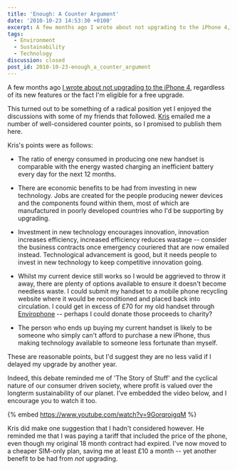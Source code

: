 ```yaml
---
title: 'Enough: A Counter Argument'
date: '2010-10-23 14:53:30 +0100'
excerpt: A few months ago I wrote about not upgrading to the iPhone 4, regardless of the fact I'm eligible for a free upgrade. This turned out to be something of a radical position but I enjoyed the debate that followed.
tags:
  - Environment
  - Sustainability
  - Technology
discussion: closed
post_id: 2010-10-23-enough_a_counter_argument
---
```

A few months ago [I wrote about not upgrading to the iPhone 4][1], regardless of its new features or the fact I'm eligible for a free upgrade.

This turned out to be something of a radical position yet I enjoyed the discussions with some of my friends that followed. [Kris][2] emailed me a number of well-considered counter points, so I promised to publish them here.

Kris's points were as follows:

* The ratio of energy consumed in producing one new handset is comparable with the energy wasted charging an inefficient battery every day for the next 12 months.

* There are economic benefits to be had from investing in new technology. Jobs are created for the people producing newer devices and the components found within them, most of which are manufactured in poorly developed countries who I'd be supporting by upgrading.

* Investment in new technology encourages innovation, innovation increases efficiency, increased efficiency reduces wastage -- consider the business contracts once emergency couriered that are now emailed instead. Technological advancement is good, but it needs people to invest in new technology to keep competitive innovation going.

* Whilst my current device still works so I would be aggrieved to throw it away, there are plenty of options available to ensure it doesn't become needless waste. I could submit my handset to a mobile phone recycling website where it would be reconditioned and placed back into circulation. I could get in excess of £70 for my old handset through [Envirophone][3] -- perhaps I could donate those proceeds to charity?

* The person who ends up buying my current handset is likely to be someone who simply can't afford to purchase a new iPhone, thus making technology available to someone less fortunate than myself.

These are reasonable points, but I'd suggest they are no less valid if I delayed my upgrade by another year.

Indeed, this debate reminded me of 'The Story of Stuff' and the cyclical nature of our consumer driven society, where profit is valued over the longterm sustainability of our planet. I've embedded the video below, and I encourage you to watch it too.

{% embed https://www.youtube.com/watch?v=9GorqroigqM %}

Kris did make one suggestion that I hadn't considered however. He reminded me that I was paying a tariff that included the price of the phone, even though my original 18 month contract had expired. I've now moved to a cheaper SIM-only plan, saving me at least £10 a month -- yet another benefit to be had from *not* upgrading.

[1]: /2010/06/iphone4
[2]: http://www.krisweb.co.uk/
[3]: http://www.envirofone.com/